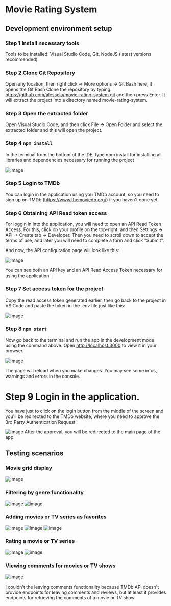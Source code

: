 # Movie Rating System

## Development environment setup

### Step 1 Install necessary tools
Tools to be installed: Visual Studio Code, Git, NodeJS (latest versions recommended)

### Step 2 Clone Git Repository
Open any location, then right click -> More options -> Git Bash here, it opens the Git Bash
Clone the repository by typing: https://github.com/alessela/movie-rating-system.git
and then press Enter.
It will extract the project into a directory named movie-rating-system.

### Step 3 Open the extracted folder
Open Visual Studio Code, and then click File -> Open Folder and select the extracted folder and this will open the project.

### Step 4 `npm install`
In the terminal from the bottom of the IDE, type npm install for installing all libraries and dependencies necessary for running the project

![image](https://github.com/user-attachments/assets/fd1a257b-bcca-4fc2-bfa8-a8458ae246f8)

### Step 5 Login to TMDb
You can login in the application using you TMDb account, so you need to sign up on TMDb (https://www.themoviedb.org/) if you haven't done yet.

### Step 6 Obtaining API Read token access
For loggin in into the application, you will need to open an API Read Token Access.
For this, click on your profile on the top-right, and then Settings -> API -> Create tab -> Developer.
Then you need to scroll down to accept the terms of use, and later you will need to complete a form and click "Submit".

And now, the API configuration page will look like this:

![image](https://github.com/user-attachments/assets/626ca557-f29e-4dcb-89e4-07f86ec30507)

You can see both an API key and an API Read Access Token necessary for using the application.

### Step 7 Set access token for the project

Copy the read access token generated earlier, then go back to the project in VS Code and paste the token in the .env file just like this:

![image](https://github.com/user-attachments/assets/8298836b-dc91-415e-9eb0-1e83ae9cabbf)

### Step 8 `npm start`
Now go back to the terminal and run the app in the development mode using the command above.
Open [http://localhost:3000](http://localhost:3000) to view it in your browser.

![image](https://github.com/user-attachments/assets/0a170b55-7963-45fb-b0f1-2a21c4e6654e)

The page will reload when you make changes.
You may see some infos, warnings and errors in the console.

# Step 9 Login in the application.
You have just to click on the login button from the middle of the screen and you'll be redirected to the TMDb website, where you need to approve the 3rd Party Authentication Request.

![image](https://github.com/user-attachments/assets/74b3e45b-458b-4752-b041-c49702e36362)
After the approval, you will be redirected to the main page of the app.

## Testing scenarios

### Movie grid display

![image](https://github.com/user-attachments/assets/5e5be8ad-fe08-4c31-aff6-fb74cae365b2)

### Filtering by genre functionality

![image](https://github.com/user-attachments/assets/4d025dd0-5e70-4acf-9c73-089ba85cb794)
![image](https://github.com/user-attachments/assets/7004306a-ff44-405c-82d7-49aa72a2c343)

### Adding movies or TV series as favorites
![image](https://github.com/user-attachments/assets/e944f3a2-1fd3-4185-a7ef-de40d3935989)
![image](https://github.com/user-attachments/assets/53d6f265-b51d-40cc-b836-99721f8e4be1)
![image](https://github.com/user-attachments/assets/a75db45e-3798-44bf-8911-1771c456342b)

### Rating a movie or TV series
![image](https://github.com/user-attachments/assets/b25f9e2a-8fa2-412e-a0db-fe4cdcfd9ac1)
![image](https://github.com/user-attachments/assets/386a0108-06a7-4ef9-9ae9-8bbbb0d499d4)

### Viewing comments for movies or TV shows
![image](https://github.com/user-attachments/assets/645ebe2e-b4ce-40f2-ab41-41a0dcd37a4c)

I couldn't the leaving comments functionality because TMDb API doesn't provide endpoints for leaving comments and reviews, but at least it provides endpoints for retrieving the comments of a movie or TV show
